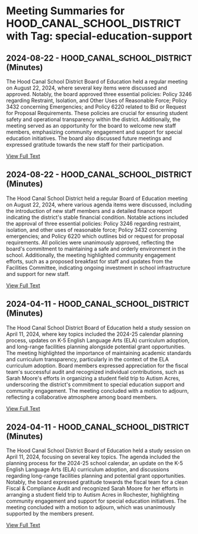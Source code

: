 # Meeting Summaries for HOOD_CANAL_SCHOOL_DISTRICT with Tag: special-education-support

## 2024-08-22 - HOOD_CANAL_SCHOOL_DISTRICT (Minutes)

The Hood Canal School District Board of Education held a regular meeting on August 22, 2024, where several key items were discussed and approved. Notably, the board approved three essential policies: Policy 3246 regarding Restraint, Isolation, and Other Uses of Reasonable Force; Policy 3432 concerning Emergencies; and Policy 6220 related to Bid or Request for Proposal Requirements. These policies are crucial for ensuring student safety and operational transparency within the district. Additionally, the meeting served as an opportunity for the board to welcome new staff members, emphasizing community engagement and support for special education initiatives. The board also discussed future meetings and expressed gratitude towards the new staff for their participation.

[View Full Text](https://raw.githubusercontent.com/VoronoiPerspectives/WashingtonStateSchoolBoardExplorer/refs/heads/main/data/countries/usa/states/wa/counties/mason/school_boards/hood_canal_school_district/2024/processed/2024-08-22-minutes.txt)

## 2024-08-22 - HOOD_CANAL_SCHOOL_DISTRICT (Minutes)

The Hood Canal School District held a regular Board of Education meeting on August 22, 2024, where various agenda items were discussed, including the introduction of new staff members and a detailed finance report indicating the district's stable financial condition. Notable actions included the approval of three essential policies: Policy 3246 regarding restraint, isolation, and other uses of reasonable force; Policy 3432 concerning emergencies; and Policy 6220 which outlines bid or request for proposal requirements. All policies were unanimously approved, reflecting the board's commitment to maintaining a safe and orderly environment in the school. Additionally, the meeting highlighted community engagement efforts, such as a proposed breakfast for staff and updates from the Facilities Committee, indicating ongoing investment in school infrastructure and support for new staff.

[View Full Text](https://raw.githubusercontent.com/VoronoiPerspectives/WashingtonStateSchoolBoardExplorer/refs/heads/main/data/countries/usa/states/wa/counties/mason/school_boards/hood_canal_school_district/2024/processed/2024-08-22-draftboardmtg-minutes.txt)

## 2024-04-11 - HOOD_CANAL_SCHOOL_DISTRICT (Minutes)

The Hood Canal School District Board of Education held a study session on April 11, 2024, where key topics included the 2024-25 calendar planning process, updates on K-5 English Language Arts (ELA) curriculum adoption, and long-range facilities planning alongside potential grant opportunities. The meeting highlighted the importance of maintaining academic standards and curriculum transparency, particularly in the context of the ELA curriculum adoption. Board members expressed appreciation for the fiscal team's successful audit and recognized individual contributions, such as Sarah Moore's efforts in organizing a student field trip to Autism Acres, underscoring the district's commitment to special education support and community engagement. The meeting concluded with a motion to adjourn, reflecting a collaborative atmosphere among board members.

[View Full Text](https://raw.githubusercontent.com/VoronoiPerspectives/WashingtonStateSchoolBoardExplorer/refs/heads/main/data/countries/usa/states/wa/counties/mason/school_boards/hood_canal_school_district/2024/processed/2024-04-11-minutes.txt)

## 2024-04-11 - HOOD_CANAL_SCHOOL_DISTRICT (Minutes)

The Hood Canal School District Board of Education held a study session on April 11, 2024, focusing on several key topics. The agenda included the planning process for the 2024-25 school calendar, an update on the K-5 English Language Arts (ELA) curriculum adoption, and discussions regarding long-range facilities planning and potential grant opportunities. Notably, the board expressed gratitude towards the fiscal team for a clean Fiscal & Compliance Audit and recognized Sarah Moore for her efforts in arranging a student field trip to Autism Acres in Rochester, highlighting community engagement and support for special education initiatives. The meeting concluded with a motion to adjourn, which was unanimously supported by the members present.

[View Full Text](https://raw.githubusercontent.com/VoronoiPerspectives/WashingtonStateSchoolBoardExplorer/refs/heads/main/data/countries/usa/states/wa/counties/mason/school_boards/hood_canal_school_district/2024/processed/2024-04-11-draftmtg-minutes.txt)

